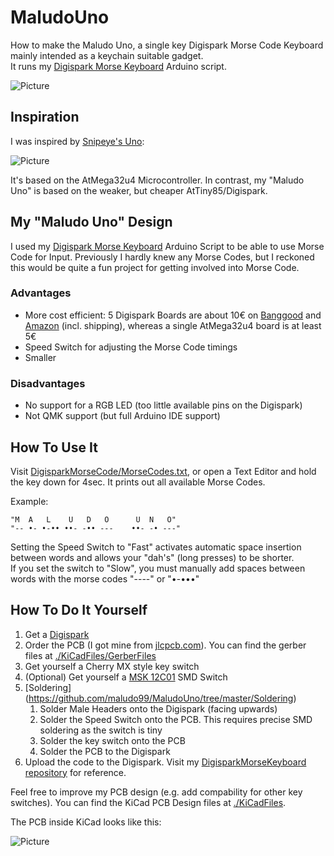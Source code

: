 # MaludoUno

How to make the Maludo Uno, a single key Digispark Morse Code Keyboard mainly intended as a keychain suitable gadget.\
It runs my [Digispark Morse Keyboard](https://github.com/maludo99/DigisparkMorseKeyboard) Arduino script.

![Picture](https://github.com/maludo99/DigisparkMorseKeyboard/blob/master/Images/MaludoUno.jpg?raw=true)

## Inspiration

I was inspired by [Snipeye's Uno](https://www.reddit.com/r/mechmarket/comments/h8b27d/gb_uno_last_chance/):

![Picture](https://github.com/maludo99/MaludoUno/blob/master/Uno.jpg?raw=true)

It's based on the AtMega32u4 Microcontroller. In contrast, my "Maludo Uno" is based on the weaker, but cheaper AtTiny85/Digispark.

## My "Maludo Uno" Design

I used my [Digispark Morse Keyboard](https://github.com/maludo99/DigisparkMorseKeyboard) Arduino Script to be able to use Morse Code for Input. Previously I hardly knew any Morse Codes, but I reckoned this would be quite a fun project for getting involved into Morse Code.

### Advantages

* More cost efficient: 5 Digispark Boards are about 10€ on [Banggood](https://www.banggood.com/5Pcs-Digispark-Kickstarter-Micro-USB-Development-Board-For-ATTINY85-Arduino-p-1047665.html?rmmds=search&cur_warehouse=CN) and [Amazon](https://www.amazon.de/AZDelivery-Digispark-kompatibles-Development-ATtiny85/dp/B076KVKHH1) (incl. shipping), whereas a single AtMega32u4 board is at least 5€
* Speed Switch for adjusting the Morse Code timings
* Smaller

### Disadvantages

* No support for a RGB LED (too little available pins on the Digispark)
* Not QMK support (but full Arduino IDE support)


## How To Use It

Visit [DigisparkMorseCode/MorseCodes.txt](https://raw.githubusercontent.com/maludo99/DigisparkMorseKeyboard/master/MorseCodes.txt), or open a Text Editor and hold the key down for 4sec. It prints out all available Morse Codes.

Example:

    "M  A   L    U   D   O      U  N   O"
    "-- •- •-•• ••- -•• ---    ••- -• ---"


Setting the Speed Switch to "Fast" activates automatic space insertion between words and allows your "dah's" (long presses) to be shorter.\
If you set the switch to "Slow", you must manually add spaces between words with the morse codes "----" or "•-•••"

## How To Do It Yourself

1. Get a [Digispark](https://www.amazon.de/AZDelivery-Digispark-kompatibles-Development-ATtiny85/dp/B076KVKHH1)
2. Order the PCB (I got mine from [jlcpcb.com](https://jlcpcb.com/)). You can find the gerber files at [./KiCadFiles/GerberFiles](https://github.com/maludo99/MaludoUno/tree/master/KiCadFiles)
3. Get yourself a Cherry MX style key switch
4. (Optional) Get yourself a [MSK 12C01](https://www.ebay.de/itm/SMD-Miniatur-Schiebeschalter-Switch-Schalter-Micro-Mini-Ein-Aus-3-Pin-MSK-12C01/173613966570) SMD Switch
5. [Soldering] (https://github.com/maludo99/MaludoUno/tree/master/Soldering)
   1. Solder Male Headers onto the Digispark (facing upwards)
   2. Solder the Speed Switch onto the PCB. This requires precise SMD soldering as the switch is tiny
   3. Solder the key switch onto the PCB
   4. Solder the PCB to the Digispark
6. Upload the code to the Digispark. Visit my [DigisparkMorseKeyboard repository](https://github.com/maludo99/DigisparkMorseKeyboard) for reference.


Feel free to improve my PCB design (e.g. add compability for other key switches). You can find the KiCad PCB Design files at [./KiCadFiles](https://github.com/maludo99/MaludoUno/tree/master/KiCadFiles).

The PCB inside KiCad looks like this:

![Picture](https://raw.githubusercontent.com/maludo99/MaludoUno/master/MaludoUnoPCBDesign.jpg?raw=true)
